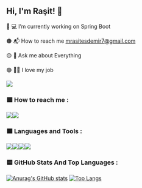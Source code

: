 ##  Hi, I'm Raşit! 👋 

🔴 💻 I’m currently working on Spring Boot

🟠 📬 How to reach me mrasitesdemir7@gmail.com

🟡 💬 Ask me about Everything

🟢 👨‍💻 I love my job    

<img src="https://cdn-icons.flaticon.com/png/128/4191/premium/4191057.png?token=exp=1650202880~hmac=2f669589f2377c02b89870aa9658a46b" />

### 🟥 How to reach me : 
[<img src="https://camo.githubusercontent.com/b3d4671768bd0f9b6c8f410a25a96e0c5a4d135208d8910461e986f97e7985ab/68747470733a2f2f696d672e736869656c64732e696f2f62616467652f496e7374616772616d2d4534343035463f7374796c653d666f722d7468652d6261646765266c6f676f3d696e7374616772616d266c6f676f436f6c6f723d7768697465"/>](https://www.instagram.com/rasitesdmr/)[<img src="https://camo.githubusercontent.com/cf377740c8a3d9d86f4507d4ae847ab3cb4b390efe3487519c309654776b5599/68747470733a2f2f696d672e736869656c64732e696f2f62616467652f6c696e6b6564696e2d3061363663322e7376673f267374796c653d666f722d7468652d6261646765266c6f676f3d6c696e6b6564696e266c6f676f436f6c6f723d7768697465"/>](https://www.linkedin.com/in/muhammed-e%C5%9Fdemir-b87070226/)

### 🟧 Languages and Tools :
[<img src="https://camo.githubusercontent.com/771cc18a712bf9edb0925a86164c34b0d803c4d9177dd4467eff7b777109c723/68747470733a2f2f696d672e736869656c64732e696f2f62616467652f4a6176612d4544384230303f7374796c653d666f722d7468652d6261646765266c6f676f3d6a617661266c6f676f436f6c6f723d7768697465"/>](https://www.java.com/tr/)[<img src="https://camo.githubusercontent.com/4bde567a4772f994f22418e4505a1ac8dc6e6219100251aa79b7279e02c8bb07/68747470733a2f2f696d672e736869656c64732e696f2f62616467652f537072696e672d3644423333463f7374796c653d666f722d7468652d6261646765266c6f676f3d737072696e67266c6f676f436f6c6f723d7768697465"/>](https://spring.io/)[<img src="https://camo.githubusercontent.com/988b23566a8e239f9717abbed64d36834115c8a8c7082a71c358e04f47f8398c/68747470733a2f2f696d672e736869656c64732e696f2f62616467652f4d7953514c2d3030303030463f7374796c653d666f722d7468652d6261646765266c6f676f3d6d7973716c266c6f676f436f6c6f723d7768697465"/>](https://www.mysql.com/)<img src="https://camo.githubusercontent.com/b52f767e323c38d0911c0ceceec21b9624b948fd526266170bf93886f3f2a8ca/68747470733a2f2f696d672e736869656c64732e696f2f62616467652f4170616368652532304d6176656e2d4337314133363f7374796c653d666f722d7468652d6261646765266c6f676f3d4170616368652532304d6176656e266c6f676f436f6c6f723d7768697465"/>

### 🟨 GitHub Stats And Top Languages :
[![Anurag's GitHub stats](https://github-readme-stats.vercel.app/api?username=rasitesdmr&theme=radical)](https://github.com/anuraghazra/github-readme-stats)
[![Top Langs](https://github-readme-stats.vercel.app/api/top-langs/?username=rasitesdmr&layout=compact&theme=radical)](https://github.com/rasitesdmr/github-readme-stats)

 
